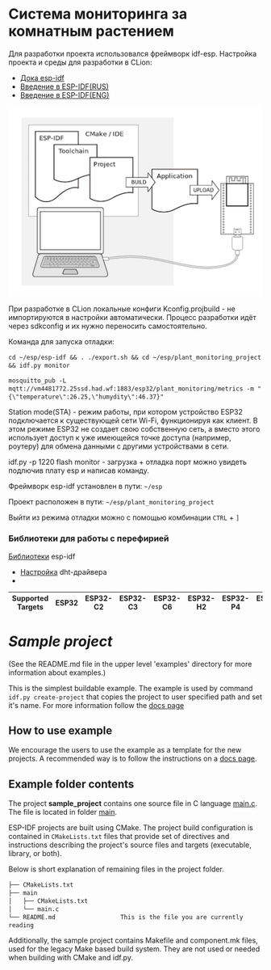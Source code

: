 # Система мониторинга за комнатным растением

Для разработки проекта использовался фреймворк idf-esp.
Настройка проекта и среды для разработки в CLion:
- [Дока esp-idf](https://docs.espressif.com/projects/esp-idf/en/stable/esp32/get-started/windows-start-project.html)
- [Введение в ESP-IDF(RUS)](https://www.youtube.com/watch?v=CDBqYCwWD0c&t=1133s)
- [Введение в ESP-IDF(ENG)](https://www.youtube.com/watch?v=1o9zASOxZaQ)

![process_of_developmnet](imgs/what-you-need.png)

При разработке в CLion локальные конфиги Kconfig.projbuild - не импортируются в настройки автоматически. 
Процесс разработки идёт через sdkconfig и их нужно переносить самостоятельно.

Команда для запуска отладки:
```shell
cd ~/esp/esp-idf && . ./export.sh && cd ~/esp/plant_monitoring_project && idf.py monitor
```

```shell
mosquitto_pub -L mqtt://vm4481772.25ssd.had.wf:1883/esp32/plant_monitoring/metrics -m "{\"temperature\":26.25,\"humydity\":46.37}"
```
Station mode(STA) - режим работы, при котором устройство ESP32 подключается к существующей сети Wi-Fi, 
функционируя как клиент. В этом режиме ESP32 не создает свою собственную сеть, 
а вместо этого использует доступ к уже имеющейся точке доступа (например, роутеру) для 
обмена данными с другими устройствами в сети.

idf.py -p 1220 flash monitor - загрузка + отладка порт можно увидеть подлючив плату esp и написав команду.

Фреймворк esp-idf установлен в пути: `~/esp`

Проект расположен в пути: `~/esp/plant_monitoring_project`

Выйти из режима отладки можно с помощью комбинации `CTRL` + `]`

### Библиотеки для работы с перефирией

[Библиотеки](https://github.com/UncleRus/esp-idf-lib) esp-idf

- [Настройка](https://github.com/UncleRus/esp-idf-lib/tree/master/examples/dht/default) dht-драйвера
- 

| Supported Targets | ESP32 | ESP32-C2 | ESP32-C3 | ESP32-C6 | ESP32-H2 | ESP32-P4 | ESP32-S2 | ESP32-S3 |
| ----------------- | ----- | -------- | -------- | -------- | -------- | -------- | -------- | -------- |

# _Sample project_

(See the README.md file in the upper level 'examples' directory for more information about examples.)

This is the simplest buildable example. The example is used by command `idf.py create-project`
that copies the project to user specified path and set it's name. For more information follow the [docs page](https://docs.espressif.com/projects/esp-idf/en/latest/api-guides/build-system.html#start-a-new-project)



## How to use example
We encourage the users to use the example as a template for the new projects.
A recommended way is to follow the instructions on a [docs page](https://docs.espressif.com/projects/esp-idf/en/latest/api-guides/build-system.html#start-a-new-project).

## Example folder contents

The project **sample_project** contains one source file in C language [main.c](main/main.c). The file is located in folder [main](main).

ESP-IDF projects are built using CMake. The project build configuration is contained in `CMakeLists.txt`
files that provide set of directives and instructions describing the project's source files and targets
(executable, library, or both). 

Below is short explanation of remaining files in the project folder.

```
├── CMakeLists.txt
├── main
│   ├── CMakeLists.txt
│   └── main.c
└── README.md                  This is the file you are currently reading
```
Additionally, the sample project contains Makefile and component.mk files, used for the legacy Make based build system. 
They are not used or needed when building with CMake and idf.py.
